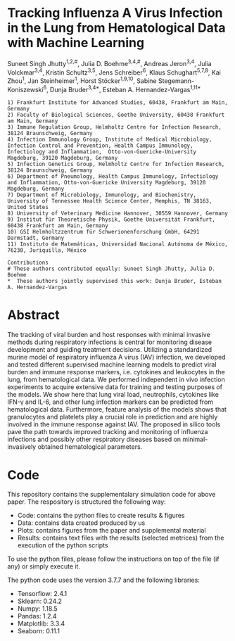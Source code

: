 # Tracking Influenza A Virus Infection in the Lung from Hematological Data with Machine Learning
Suneet Singh Jhutty<sup>1,2,#</sup>, Julia D. Boehme<sup>3,4,#</sup>, Andreas Jeron<sup>3,4</sup>, Julia Volckmar<sup>3,4</sup>, Kristin Schultz<sup>3,5</sup>, Jens Schreiber<sup>6</sup>, Klaus Schughart<sup>5,7,8</sup>, Kai Zhou<sup>1</sup>, Jan Steinheimer<sup>1</sup>, Horst Stöcker<sup>1,9,10</sup>, Sabine Stegemann-Koniszewski<sup>6</sup>, Dunja Bruder<sup>3,4*</sup>, Esteban A. Hernandez-Vargas<sup>1,11*</sup>
  
    1) Frankfurt Institute for Advanced Studies, 60438, Frankfurt am Main, Germany
    2) Faculty of Biological Sciences, Goethe University, 60438 Frankfurt am Main, Germany
    3) Immune Regulation Group, Helmholtz Centre for Infection Research, 38124 Braunschweig, Germany
    4) Infection Immunology Group, Institute of Medical Microbiology, Infection Control and Prevention, Health Campus Immunology, Infectiology and Inflammation,  Otto-von-Guericke-University Magdeburg, 39120 Magdeburg, Germany
    5) Infection Genetics Group, Helmholtz Centre for Infection Research, 38124 Braunschweig, Germany
    6) Department of Pneumology, Health Campus Immunology, Infectiology and Inflammation, Otto-von-Guericke University Magdeburg, 39120 Magdeburg, Germany
    7) Department of Microbiology, Immunology, and Biochemistry, University of Tennessee Health Science Center, Memphis, TN 38163, United States
    8) University of Veterinary Medicine Hannover, 30559 Hannover, Germany
    9) Institut für Theoretische Physik, Goethe Universität Frankfurt, 60438 Frankfurt am Main, Germany
    10) GSI Helmholtzzentrum für Schwerionenforschung GmbH, 64291 Darmstadt, Germany
    11) Instituto de Matemáticas, Universidad Nacional Autónoma de México, 76230, Juriquilla, México

    Contributions
    # These authors contributed equally: Suneet Singh Jhutty, Julia D. Boehme
    *  These authors jointly supervised this work: Dunja Bruder, Esteban A. Hernandez-Vargas

# Abstract
The tracking of viral burden and host responses with minimal invasive methods during respiratory infections is central for monitoring disease development and guiding treatment decisions. Utilizing a standardized murine model of respiratory influenza A virus (IAV) infection, we developed and tested different supervised machine learning models to predict viral burden and immune response markers, i.e. cytokines and leukocytes in the lung, from hematological data. We performed independent in vivo infection experiments to acquire extensive data for training and testing purposes of the models. We show here that lung viral load, neutrophils, cytokines like IFN-γ and IL-6, and other lung infection markers can be predicted from hematological data. Furthermore, feature analysis of the models shows that granulocytes and platelets play a crucial role in prediction and are highly involved in the immune response against IAV. The proposed in silico tools pave the path towards improved tracking and monitoring of influenza infections and possibly other respiratory diseases based on minimal-invasively obtained hematological parameters.

# Code
This repository contains the supplementalary simulation code for above paper.
The respository is structured the following way:
- Code: contains the python files to create results & figures
- Data: contains data created produced by us
- Plots: contains figures from the paper and supplemental material
- Results: contains text files with the results (selected metrices) from the execution of the python scripts 

To use the python files, please follow the instructions on top of the file (if any) or simply execute it.

The python code uses the version 3.7.7 and the following libraries:
- Tensorflow: 2.4.1
- Sklearn:    0.24.2
- Numpy:      1.18.5
- Pandas:     1.2.4
- Matplotlib: 3.3.4
- Seaborn:    0.11.1
